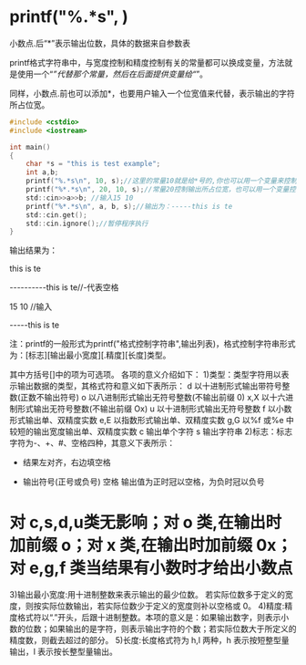# printf("%.*s", )  

小数点.后“*”表示输出位数，具体的数据来自参数表  

printf格式字符串中，与宽度控制和精度控制有关的常量都可以换成变量，方法就是使用一个“*”代替那个常量，然后在后面提供变量给“*”。

同样，小数点.前也可以添加*，也要用户输入一个位宽值来代替，表示输出的字符所占位宽。  

```c
#include <cstdio>
#include <iostream>

int main()
{    
    char *s = "this is test example";
    int a,b;
    printf("%.*s\n", 10, s);//这里的常量10就是给*号的,你也可以用一个变量来控制宽度
    printf("%*.*s\n", 20, 10, s);//常量20控制输出所占位宽，也可以用一个变量控制
    std::cin>>a>>b; //输入15 10
    printf("%*.*s\n", a, b, s);//输出为：-----this is te
    std::cin.get();
    std::cin.ignore();//暂停程序执行
}

```  

输出结果为：

this is te

----------this is te//-代表空格

15  10 //输入

-----this is te

 

注：printf的一般形式为printf("格式控制字符串",输出列表)，格式控制字符串形式为：[标志][输出最小宽度][.精度][长度]类型。

其中方括号[]中的项为可选项。 各项的意义介绍如下：
1)类型：类型字符用以表示输出数据的类型，其格式符和意义如下表所示：
d  以十进制形式输出带符号整数(正数不输出符号)
o  以八进制形式输出无符号整数(不输出前缀 0)
x,X  以十六进制形式输出无符号整数(不输出前缀 Ox)
u  以十进制形式输出无符号整数
f  以小数形式输出单、双精度实数
e,E  以指数形式输出单、双精度实数
g,G  以%f 或%e 中较短的输出宽度输出单、双精度实数
c  输出单个字符
s  输出字符串
2)标志：标志字符为-、+、#、空格四种，其意义下表所示：
-  结果左对齐，右边填空格
+  输出符号(正号或负号)
空格  输出值为正时冠以空格，为负时冠以负号
#  对 c,s,d,u类无影响；对 o 类,在输出时加前缀 o；对 x 类,在输出时加前缀 0x；对 e,g,f 类当结果有小数时才给出小数点
3)输出最小宽度:用十进制整数来表示输出的最少位数。 若实际位数多于定义的宽度，则按实际位数输出，若实际位数少于定义的宽度则补以空格或 0。
4)精度:精度格式符以“.”开头，后跟十进制整数。本项的意义是：如果输出数字，则表示小数的位数；如果输出的是字符，则表示输出字符的个数；若实际位数大于所定义的精度数，则截去超过的部分。
5)长度:长度格式符为 h,l 两种，h 表示按短整型量输出，l 表示按长整型量输出。
